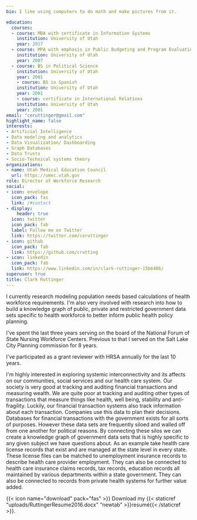 ```yaml
---
bio: I like using computers to do math and make pictures from it. 

education:
  courses:
  - course: MBA with certificate in Information Systems
    institution: University of Utah
    year: 2017
  - course: MPA with emphasis in Public Budgeting and Program Evaluation
    institution: University of Utah
    year: 2007
  - course: BS in Political Science
    institution: University of Utah
    year: 2001
    - course: BS in Spanish
    institution: University of Utah
    year: 2001
    - course: certificate in International Relations
    institution: University of Utah
    year: 2001
email: "ceruttinger@gmail.com"
highlight_name: false
interests:
- Artificial Intelligence
- Data modeling and analytics
- Data Visualization/ Dashboarding
- Graph Databases
- Data Trusts
- Socio-Technical systems theory
organizations:
- name: Utah Medical Education Council
  url: https://umec.utah.gov
role: Director of Workforce Research
social:
- icon: envelope
  icon_pack: fas
  link: /#contact
- display:
    header: true
  icon: twitter
  icon_pack: fab
  label: Follow me on Twitter
  link: https://twitter.com/ceruttinger
- icon: github
  icon_pack: fab
  link: https://github.com/crutting
- icon: linkedin
  icon_pack: fab
  link: https://www.linkedin.com/in/clark-ruttinger-15b6486/
superuser: true
title: Clark Ruttinger
---
```

I currently research modeling population needs based calculations of health workforce requirements. I'm also very involved with research into how to build a knowledge graph of public, private and restricted government data sets specific to health workforce to better inform public health policy planning.

I've spent the last three years serving on the board of the National Forum of State Nursing Workforce Centers. Previous to that I served on the Salt Lake City Planning commission for 8 years. 

I've participated as a grant reviewer with HRSA annually for the last 10 years.

I'm highly interested in exploring systemic interconnectivity and its affects on our communities, social services and our health care system. Our society is very good at tracking and auditing financial transactions and measuring wealth. We are quite poor at tracking and auditing other types of transactions that measure things like health, well being, stability and anti-fragility. Luckily, our financial transaction systems also track information about each transaction. Companies use this data to plan their decisions. Databases for financial transactions with the government exists for all sorts of purposes. However these data sets are frequently siloed and walled off from one another for political reasons. By connecting these silos we can create a knowledge graph of government data sets that is highly specific to any given subject we have questions about. As an example take health care license records that exist and are managed at the state level in every state. These license files can be matched to unemployment insurance records to describe health care provider employment. They can also be connected to health care insurance claims records, tax records, education records all maintained by various departments within a state government. They can also be connected to records from private health systems for further value added.   

{{< icon name="download" pack="fas" >}} Download my {{< staticref "uploads/RuttingerResume2016.docx" "newtab" >}}resumé{{< /staticref >}}.
